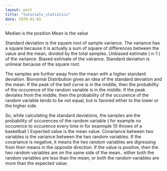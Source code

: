 ```yaml
---
layout: post
title: "tutorials_statistics"
date: 1970-01-01
---
```




Median is the position
Mean is the value

Standard deviation is the square root of sample variance. The variance has a square because it is actually a sum of square of differences between the value and the mean, divided by the total 
samples. Unbiased estimate ( n-1 ) of the variance. Biased estimate of the vairance. Standard deviation is unlinear because of the square root.

The samples are further away from the mean with a higher standard deviation.
Bionomial Distribution gives an idea of the standard deviation and the mean.  If the peak of the bell curve is in the middle, then the probability of the occurence of the random variable is in the middle.
If the peak deviates from the middle, then the probability of the occurence of the random variable tends to be not equal, but is favored either to the lower or the higher side.

So, while calculating the standard deviations, the samples are the probability of occurences of the random variable  ( for example no occurence to occurence every time in for exanmple 10 throws of a basketball  ) 
Expected value is the mean value.
Covariance between two variables is the variance between the two random variables. If the covariance is negative, it means the two random variables are digressing from their means in the opposite direction. If the value is positive, then the two random variables are on the same side of the mean.. either both the random variables are less than the mean, or both the random variables are more than the expected value.
